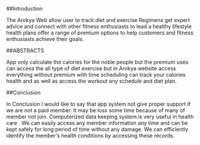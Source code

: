 ##Introduction

The Arokya  Web allow user to track diet and exercise Regimens get expert advice and connect with other fitness enthusiasts to lead a healthy lifestyle health plans offer a range of premium options to help customers and fitness enthusiasts achieve their goals.

##ABSTRACTS

App only calculate the calories for the noble people but the premium uses can access the all type of diet exercise but in Arokya website access everything without premium with time scheduling can track your calories health and as well as access the workout any schedule and diet plan.

##Conclusion 

 In Conclusion I would like to say that app system not give proper support if we are not a paid member. It may be loss some time because of many of member not join.
	Computerized data keeping system is very useful in health care . We can easily access any member information any time and can be kept safely for long period of time without any damage. We can efficiently identify the member’s health conditions by accessing these records.




